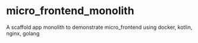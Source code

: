 # micro_frontend_monolith
A scaffold app monolith to demonstrate micro_frontend using docker, kotlin, nginx, golang
